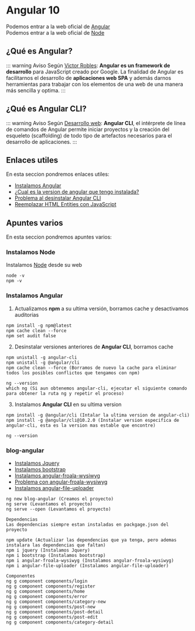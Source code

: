 # Angular 10

Podemos entrar a la web oficial de [Angular](https://angular.io/)<br>
Podemos entrar a la web oficial de [Node](https://nodejs.org/es/)

## ¿Qué es Angular?

::: warning Aviso
Según [Victor Robles](https://victorroblesweb.es/2017/08/05/que-es-angular-y-para-que-sirve/): **Angular es un framework de desarrollo** para JavaScript creado por Google. La finalidad de Angular es facilitarnos el desarrollo de **aplicaciones web SPA** y además darnos herramientas para trabajar con los elementos de una web de una manera más sencilla y optima.
:::

## ¿Qué es Angular CLI?

::: warning Aviso
Según [Desarrollo web](https://desarrolloweb.com/articulos/angular-cli.html): **Angular CLI**, el intérprete de línea de comandos de Angular permite iniciar proyectos y la creación del esqueleto (scaffolding) de todo tipo de artefactos necesarios para el desarrollo de aplicaciones.
:::

## Enlaces utiles

En esta seccion pondremos enlaces utiles:

* [Instalamos Angular](https://www.udemy.com/course/master-en-desarrollo-web-full-stack-angular-node-laravel-symfony/learn/lecture/13239438#overview)
* [¿Cual es la version de angular que tengo instalada?](https://es.stackoverflow.com/questions/205257/cual-es-la-version-de-angular-que-tengo-instalada)
* [Problema al desinstalar Angular CLI](https://www.it-swarm-es.com/es/node.js/no-se-puede-desinstalar-angular-cli/831387397/#:~:text=Si%20tiene%20problemas%20con%20angular,con%20su%20nombre%20de%20usuario.)
* [Reemplazar HTML Entities con JavaScript](https://victorroblesweb.es/2019/01/20/reemplazar-html-entities-con-javascript/)

## Apuntes varios

En esta seccion pondremos apuntes varios:

### Instalamos Node
Instalamos [Node](https://nodejs.org/es/) desde su web
```
node -v
npm -v
```

### Instalamos Angular
1. Actualizamos **npm** a su ultima versión, borramos cache y desactivamos auditorias
```
npm install -g npm@latest 
npm cache clean --force 
npm set audit false
```

2. Desinstalar versiones anteriores de **Angular CLI**, borramos cache
```
npm unistall -g angular-cli 
npm unistall -g @angular/cli
npm cache clean --force (Borramos de nuevo la cache para eliminar todos los posibles conflictos que tengamos con npm)

ng --version
which ng (Si aun obtenemos angular-cli, ejecutar el siguiente comando para obtener la ruta ng y repetir el proceso)
```

3. Instalamos **Angular CLI** en su ultima version
```
npm install -g @angular/cli (Intalar la ultima version de angular-cli)
npm install -g @angular/cli@10.2.0 (Instalar version especifica de angular-cli, esta es la version mas estable que encontre) 

ng --version
```

### blog-angular
* [Instalamos Jquery](https://www.npmjs.com/package/jquery)
* [Instalamos bootstrap](https://www.npmjs.com/package/bootstrap)
* [Instalamos angular-froala-wysiwyg](https://www.npmjs.com/package/angular-froala-wysiwyg)
* [Problema con angular-froala-wysiwyg](https://github.com/froala/angular-froala-wysiwyg/issues/4)
* [Instalamos angular-file-uploader](https://www.npmjs.com/package/angular-file-uploader)

```
ng new blog-angular (Creamos el proyecto)
ng serve (Levantamos el proyecto)
ng serve --open (Levantamos el proyecto)

Dependencias
Las dependencias siempre estan instaladas en packgage.json del proyecto

npm update (Actualizar las dependencias que ya tenga, pero ademas instalara las dependencias que faltan)
npm i jquery (Instalamos Jquery)
npm i bootstrap (Instalamos bootstrap)
npm i angular-froala-wysiwyg (Instalamos angular-froala-wysiwyg)
npm i angular-file-uploader (Instalamos angular-file-uploader)

Componentes
ng g component components/login
ng g component components/register
ng g component components/home
ng g component components/error
ng g component components/category-new
ng g component components/post-new
ng g component components/post-detail
ng g component components/post-edit
ng g component components/category-detail
```